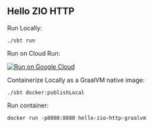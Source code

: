 Hello ZIO HTTP
--------------

Run Locally:
```
./sbt run
```

Run on Cloud Run:

[![Run on Google Cloud](https://deploy.cloud.run/button.svg)](https://deploy.cloud.run)

Containerize Locally as a GraalVM native image:
```
./sbt docker:publishLocal
```

Run container:
```
docker run -p8080:8080 hello-zio-http-graalvm
```
